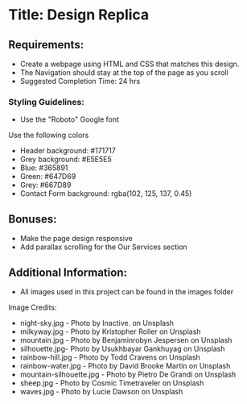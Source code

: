 # Title: Design Replica

## Requirements:

- Create a webpage using HTML and CSS that matches this design.
- The Navigation should stay at the top of the page as you scroll
- Suggested Completion Time: 24 hrs

### Styling Guidelines:

- Use the "Roboto" Google font

Use the following colors

- Header background: #171717
- Grey background: #E5E5E5
- Blue: #365891
- Green: #647D69
- Grey: #667D89
- Contact Form background: rgba(102, 125, 137, 0.45)

## Bonuses:

- Make the page design responsive
- Add parallax scrolling for the Our Services section

## Additional Information:

- All images used in this project can be found in the images folder

Image Credits:

- night-sky.jpg - Photo by Inactive. on Unsplash
- milkyway.jpg - Photo by Kristopher Roller on Unsplash
- mountain.jpg - Photo by Benjaminrobyn Jespersen on Unsplash
- silhouette.jpg- Photo by Usukhbayar Gankhuyag on Unsplash
- rainbow-hill.jpg - Photo by Todd Cravens on Unsplash
- rainbow-water.jpg - Photo by David Brooke Martin on Unsplash
- mountain-silhouette.jpg - Photo by Pietro De Grandi on Unsplash
- sheep.jpg - Photo by Cosmic Timetraveler on Unsplash
- waves.jpg - Photo by Lucie Dawson on Unsplash
